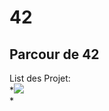 # 42
## Parcour de 42
List des Projet:<br />
	    *![](https://img.shields.io/static/v1?label=Libft&message=115&color=success&style=?style=for-the-badge&logo=appveyor)<br />
	*<br />
